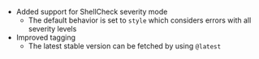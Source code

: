 - Added support for ShellCheck severity mode
  - The default behavior is set to `style` which considers errors with all severity levels
- Improved tagging
  - The latest stable version can be fetched by using `@latest`
